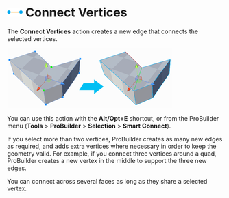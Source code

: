 # ![Connect Vertices Icon](images/icons/Vert_Connect.png) Connect Vertices

The __Connect Vertices__ action creates a new edge that connects the selected vertices.

![Insert a new edge between two vertices on a face](images/ConnectVerts_Example.png)

You can use this action with the **Alt/Opt+E** shortcut, or from the ProBuilder menu (**Tools** > **ProBuilder** > **Selection** > **Smart Connect**).

If you select more than two vertices, ProBuilder creates as many new edges as required, and adds extra vertices where necessary in order to keep the geometry valid. For example, if you connect three vertices around a quad, ProBuilder creates a new vertex in the middle to support the three new edges.

You can connect across several faces as long as they share a selected vertex.
